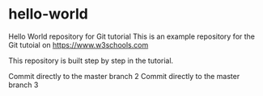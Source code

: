 # hello-world
Hello World repository for Git tutorial
This is an example repository for the Git tutoial on https://www.w3schools.com

This repository is built step by step in the tutorial.

Commit directly to the master branch 2
Commit directly to the master branch 3
